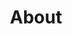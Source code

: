---
layout: about
title: About
locale: en
portal:
    top_text: <em>We live music</em> as we cooperate to create graceful works and share them with you.
about:
    s1_title: <h1><em>Pri</em>ma <em>M</em>u<em>s</em>ik is an attitude.</h1>
    s1_content: <h3>Make music and enjoy it.</h3>
        <p>We make music that people likes, and we enjoy the enormous happiness it brings to us.
        Our motivation comes from the need of perfectioning our skills, comes from the desire of realising our dream,
        but most importantly it comes from the pleasure of creating and sharing music pieces together.</p>
        <p>At Prims, there is no complex concept or fancy melody, we are just a group of happy musicians with our joyful music.</p>
        <h3>Good music is a quality.</h3>
        <p>Good music is never made by coincidence. Sometimes we repeat a rhythm over and over again to make it right, 
        sometimes we debate simply because of disagreement on a pitch, sometimes we think really hard to find a unique sound.
        We try our best to create music pieces full of vitality, that can influence people.</p>
        <p>Rigorous, is the key of our creativity at Prims.</p>
        <h3>Music is inheritance of life.</h3>
        <p>Music is everywhere in our lives. The rhythm of car's turn signals, the sound of newspapers in cafeteria,
        and the knocking bell on square. We are all part of the music, we are all players of this "city symphony".</p>
        <p>Music is abstract, but can easily resonate with hearts. It is not as straightforward as text, and not as specific as image.
        It is like a gem-blue stream, gently flowing into our hearts, gives us comfort. Or a bright nightlight, illuminate our way back home.</p>
        <p>At Prims, we are committed to spread the culture and heritage of music because we do care about them.</p>
    s2_title: <h1>Our music</h1>
    s2_content: <p>At the beginning that we founded Prims, we didn't have very clear objectives, nor attach to any fixed music style. 
        We just want to make something "different". Our musicians all have different experiences, different cultural backgrounds.
        This happens to be a unique asset for us. We had the opportunity to mix our ideas, inspire from each other and find our own style.
        We do not want to define our music, nor want to exclude any existing music style, so "fusion" has become the core of our works.</p>
        <p>We have professional backgrounds in occidental music, and ethnic feelings in oriental culture. With this advantage we start to tryout some of our ideas.
        For example, use occidental instruments in "Mo Li Hua (Jasmine)", <a href="/en/work/001-saima"><em>"Sai Ma (Horse racing)"</em></a> and other traditional Chinese music pieces, 
        and add oriental feelings into well known western favorites like "Libertango" and "Tico Tico". Works mixing of Chinese and occidental music styles are naturally born.
        Of course, this is just a beginning. We are constantly updating and refreshing our ideas, and will bring more works of this type to the public.</p>
        <p>Actually "fusion" is not new. In China, more and more composers use occidental elements in their works.
        Such as the famous composer and conductor <a href="http://en.wikipedia.org/wiki/Tan_Dun" target="_blank"><em>Tan Dun</em></a>,
        professor and composition director of the Chinese Central Conservatory of Music <a href="http://en.wikipedia.org/wiki/Ye_Xiaogang" target="_blank"><em>Ye Xiaogang</em></a>.
        Their works have the characteristics of both occidental and oriental music, and are coupled with modern interpretation techniques,
        which bring their unique melody and charm to the public. To some extent, they inspired us a lot, and encouraged us to continue making good music.</p>
    s3_title: <h1>Munich city</h1>
    s3_content: <p>For a professional musician, cities like Vienna, Paris, New York, Munich, London, Moscow etc. have a very special meaning.</p>
        <p>Munich, next to Mozart's hometown Salzburg, has an important place in the classical music world. In such a diverse city, 
        whether classical, modern, jazz or folk music, they are staged every day. We have the world-famous Munich Philharmonic, 
        Bavarian Radio Symphony Orchestra, and the Bavarian State Opera. Every year the Summer Opera Festival will be held here in Munich. 
        In just 35 days, around 20 different operas are staged, and they attract thousands of music lovers from around the world. 
        In Munich, every street, church or castle, resonate with all kind of melodies. Music is a important part of the everyday life in Munich.</p>
        <p>Because Munich is so diverse and inclusive, we have chosen to set up Prims Studio here. 
        We believe we will encounter more peoples like us who love music. Together, we could build a world of our own.</p>
---